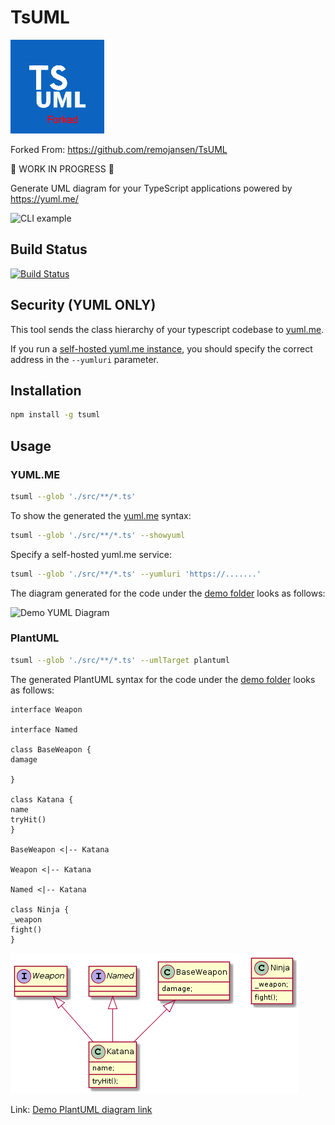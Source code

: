 # TsUML

![Logo](/assets/logo.png)

Forked From: <https://github.com/remojansen/TsUML>

:construction: WORK IN PROGRESS :construction:

Generate UML diagram for your TypeScript applications powered by <https://yuml.me/>

![CLI example](/assets/cli-preview.gif)

## Build Status

[![Build Status](https://travis-ci.com/seushermsft/TsUML.svg?branch=master)](https://travis-ci.com/seushermsft/TsUML)

## Security (YUML ONLY)

This tool sends the class hierarchy of your typescript codebase to [yuml.me](yuml.me).

If you run a [self-hosted yuml.me instance](https://yuml.me/selfhosting), you should specify the correct address in the `--yumluri` parameter.

## Installation

```sh
npm install -g tsuml
```

## Usage

### YUML.ME

```bash
tsuml --glob './src/**/*.ts'
```

To show the generated the [yuml.me](yuml.me) syntax:

```bash
tsuml --glob './src/**/*.ts' --showyuml
```

Specify a self-hosted yuml.me service:

```bash
tsuml --glob './src/**/*.ts' --yumluri 'https://.......'
```

The diagram generated for the code under the [demo folder](https://github.com/seushermsft/TsUML/tree/master/src/demo) looks as follows:

![Demo YUML Diagram](/assets/uml_diagram.svg)

### PlantUML

```bash
tsuml --glob './src/**/*.ts' --umlTarget plantuml
```

The generated PlantUML syntax for the code under the [demo folder](https://github.com/seushermsft/TsUML/tree/master/src/demo) looks as follows:

```text
interface Weapon

interface Named

class BaseWeapon {
damage

}

class Katana {
name
tryHit()
}

BaseWeapon <|-- Katana

Weapon <|-- Katana

Named <|-- Katana

class Ninja {
_weapon
fight()
}
```

![Demo PlantUML diagram](/assets/plantuml_diagram.png)

Link: [Demo PlantUML diagram link](http://www.plantuml.com/plantuml/png/oymhIIrAIqnELGXFJIp8p-FYGeZu9UQcfd1n9USa5XShE2KMfqAKA5HpfIJc9gQdMdDnrSAalHDB4lCIWL9vYRb0YPAYIe_C4WrDQv0A9AqsDRgwKBLSNDZ4m7OY2y4iyClComAP7ryErcNDbPQPdW6n0G00)
